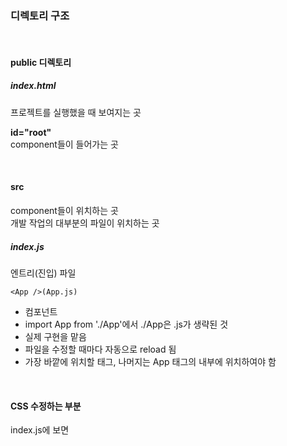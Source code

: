 ### 디렉토리 구조

<br>

#### public 디렉토리
##### index.html
프로젝트를 실행했을 때 보여지는 곳 
<br>

**id="root"** <br>
component들이 들어가는 곳

<br>

#### src
component들이 위치하는 곳 <br>
개발 작업의 대부분의 파일이 위치하는 곳

##### index.js
엔트리(진입) 파일 <br>

`<App />(App.js)`
- 컴포넌트
- import App from './App'에서 ./App은 .js가 생략된 것
- 실제 구현을 맡음
- 파일을 수정할 때마다 자동으로 reload 됨
- 가장 바깥에 위치할 태그, 나머지는 App 태그의 내부에 위치하여야 함

<br>

#### CSS 수정하는 부분
index.js에 보면 <br>